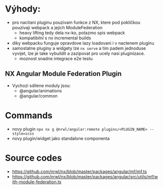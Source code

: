 # Výhody:
- pro nacitani pluginu pouzivam funkce z NX, ktere pod pokličkou pouzivaji webpack a jejich ModuleFederation
  - heavy lifting tedy dela nx-ko, potazmo spis webpack
  - kompatibilní s nx incremental builds
- diky webpacku funguje opravdove lazy loadovani i v nactenem pluginu
- samostatne pluginy a widgety lze `nx serve` a tim padem jednoduse vyvijet, lze je take vybuildit a zazipovat pro ucely nasi pluginizace.
  - moznost snadne integrace e2e testu

## NX Angular Module Federation Plugin 
- Vychozi sdilene moduly jsou: 
  - @angular/animations
  - @angular/common

# Commands
- novy plugin `npx nx g @nrwl/angular:remote plugins/<PLUGIN_NAME> --style=scss`
- novy plugin/widget jako standalone componenta

# Source codes
- https://github.com/nrwl/nx/blob/master/packages/angular/mf/mf.ts
- https://github.com/nrwl/nx/blob/master/packages/angular/src/utils/mf/with-module-federation.ts
